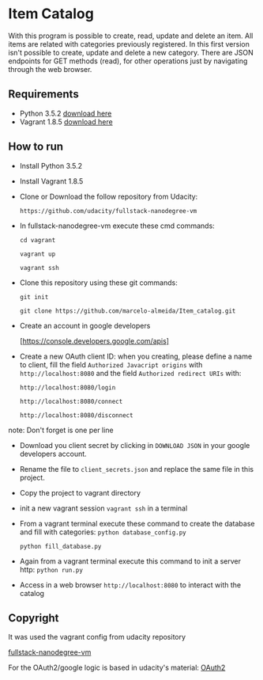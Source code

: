 # Item Catalog
With this program is possible to create, read, update and delete an item.
All items are related with categories previously  registered.
In this first version isn't possible to create, update and delete a new category.
There are JSON endpoints for GET methods (read), for other operations just by navigating
through the web browser.
## Requirements
* Python 3.5.2
  [download here](https://www.python.org/downloads/)
* Vagrant 1.8.5
  [download here](https://www.vagrantup.com/downloads.html)
## How to run
* Install Python 3.5.2
* Install Vagrant 1.8.5
* Clone or Download the follow repository from Udacity:

  `https://github.com/udacity/fullstack-nanodegree-vm`

* In fullstack-nanodegree-vm execute these cmd commands:

  `cd vagrant`

  `vagrant up`

  `vagrant ssh`

* Clone this repository using these git commands:

  `git init`

  `git clone https://github.com/marcelo-almeida/Item_catalog.git`

* Create an account in google developers

    [https://console.developers.google.com/apis]

* Create a new OAuth client ID: when you creating, please define a name to client,
fill the field `Authorized Javacript origins` with `http://localhost:8080` and
the field `Authorized redirect URIs` with:

  `http://localhost:8080/login`

  `http://localhost:8080/connect`

  `http://localhost:8080/disconnect`

note: Don't forget is one per line
* Download you client secret by clicking in `DOWNLOAD JSON` in your google developers account.
* Rename the file to `client_secrets.json` and replace the same file in this project.
* Copy the project to vagrant directory
* init a new vagrant session `vagrant ssh` in a terminal
* From a vagrant terminal execute these command to create the database and fill
with categories:
  `python database_config.py`

  `python fill_database.py`

* Again from a vagrant terminal execute this command to init a server http:
  `python run.py`

* Access in a web browser `http://localhost:8080` to interact with the catalog
## Copyright
It was used the vagrant config from udacity repository

  [fullstack-nanodegree-vm](https://github.com/udacity/fullstack-nanodegree-vm)

For the OAuth2/google logic is based in udacity's material:
  [OAuth2](https://github.com/udacity/OAuth2.0)